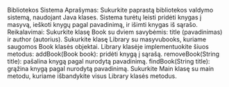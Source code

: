 Bibliotekos Sistema
Aprašymas:
Sukurkite paprastą bibliotekos valdymo sistemą, naudojant Java klases. Sistema turėtų leisti pridėti knygas į masyvą, ieškoti knygų pagal pavadinimą, ir išimti knygas iš sąrašo.
Reikalavimai:
Sukurkite klasę Book su dviem savybėmis: title (pavadinimas) ir author (autorius).
Sukurkite klasę Library su masyvubooks, kuriame saugomos Book klasės objektai.
Library klasėje implementuokite šiuos metodus:
addBook(Book book): pridėti knygą į sąrašą.
removeBook(String title): pašalina knygą pagal nurodytą pavadinimą.
findBook(String title): grąžina knygą pagal nurodytą pavadinimą.
Sukurkite Main klasę su main metodu, kuriame išbandykite visus Library klasės metodus.
